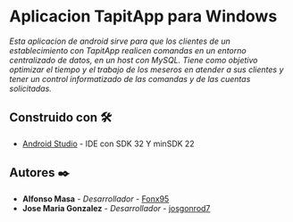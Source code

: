 # Aplicacion TapitApp para Windows

_Esta aplicacion de android sirve para que los clientes de un establecimiento con TapitApp realicen comandas en un entorno centralizado de datos, en un host con MySQL. Tiene como objetivo optimizar el tiempo y el trabajo de los meseros en atender a sus clientes y tener un control informatizado de las comandas y de las cuentas solicitadas._

## Construido con 🛠️

* [Android Studio](https://developer.android.com/studio?hl=es&gclid=Cj0KCQiA3-yQBhD3ARIsAHuHT64dn8gOXrjVaUEN138d4JawBqO1tNgB4bufpTwjVf33Uht06hPlrPgaAqcoEALw_wcB&gclsrc=aw.ds) - IDE con SDK 32 Y minSDK 22

## Autores ✒️

* **Alfonso Masa** - *Desarrollador* - [Fonx95](https://github.com/Fonx95)
* **Jose Maria Gonzalez** - *Desarrollador* - [josgonrod7](https://github.com/josgonrod7)
